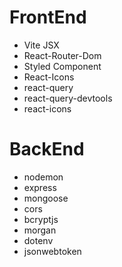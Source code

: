 # FrontEnd

- Vite JSX
- React-Router-Dom
- Styled Component
- React-Icons
- react-query
- react-query-devtools
- react-icons

# BackEnd

- nodemon
- express
- mongoose
- cors
- bcryptjs
- morgan
- dotenv
- jsonwebtoken
